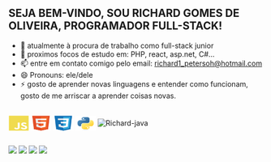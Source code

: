 ## SEJA BEM-VINDO, SOU RICHARD GOMES DE OLIVEIRA, PROGRAMADOR FULL-STACK!

- 🔭 atualmente à procura de trabalho como full-stack junior
- 🌱 proximos focos de estudo em: PHP, react, asp.net, C#...
- 📫 entre em contato comigo pelo email: richard1_petersoh@hotmail.com
- 😄 Pronouns: ele/dele
- ⚡ gosto de aprender novas linguagens e entender como funcionam, gosto de me arriscar a aprender coisas novas.

<div style="display: inline_block"><br>
  <img align="center" alt="Richard-Js" height="30" width="40" src="https://raw.githubusercontent.com/devicons/devicon/master/icons/javascript/javascript-plain.svg">
  <img align="center" alt="Richard-HTML" height="30" width="40" src="https://raw.githubusercontent.com/devicons/devicon/master/icons/html5/html5-original.svg">
  <img align="center" alt="Richard-CSS" height="30" width="40" src="https://raw.githubusercontent.com/devicons/devicon/master/icons/css3/css3-original.svg">
  <img align="center" alt="Richard-Python" height="30" width="40" src="https://raw.githubusercontent.com/devicons/devicon/master/icons/python/python-original.svg">
  <img align="center" alt="Richard-java" height="30" width="40" src="https://cdn.jsdelivr.net/gh/devicons/devicon/icons/java/java-plain.svg" />
</div>

  ##
<div> 
<a href="https://www.instagram.com/richard_goliveira/" target="_blank"><img src="https://img.shields.io/badge/-Instagram-%23E4405F?style=for-the-badge&logo=instagram&logoColor=white" target="_blank"></a>
<a href = "mailto:richardgoliveira2@gmail.com"><img src="https://img.shields.io/badge/-Gmail-%23333?style=for-the-badge&logo=gmail&logoColor=white" target="_blank"></a>
<a href="https://www.linkedin.com/in/richard-gomes-2b050822a/" target="_blank"><img src="https://img.shields.io/badge/-LinkedIn-%230077B5?style=for-the-badge&logo=linkedin&logoColor=white" target="_blank"></a> 
  <a href="https://www.facebook.com/richard.gomesdeoliveira.79"target="_blank"><img src="https://img.shields.io/badge/Facebook-1877F2?style=for-the-badge&logo=facebook&logoColor=white" target="_blank"></a>
  
</div>
